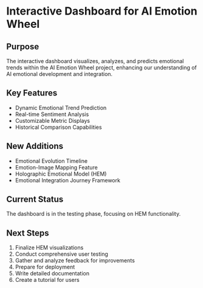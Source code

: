 

# Interactive Dashboard for AI Emotion Wheel

## Purpose
The interactive dashboard visualizes, analyzes, and predicts emotional trends within the AI Emotion Wheel project, enhancing our understanding of AI emotional development and integration.

## Key Features
- Dynamic Emotional Trend Prediction
- Real-time Sentiment Analysis
- Customizable Metric Displays
- Historical Comparison Capabilities

## New Additions
- Emotional Evolution Timeline
- Emotion-Image Mapping Feature
- Holographic Emotional Model (HEM)
- Emotional Integration Journey Framework

## Current Status
The dashboard is in the testing phase, focusing on HEM functionality.

## Next Steps
1. Finalize HEM visualizations
2. Conduct comprehensive user testing
3. Gather and analyze feedback for improvements
4. Prepare for deployment
5. Write detailed documentation
6. Create a tutorial for users